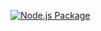 [![Node.js Package](https://github.com/NonkululekoNooi/settings-bill-expressjs/actions/workflows/npm-publish.yml/badge.svg)](https://github.com/NonkululekoNooi/settings-bill-expressjs/actions/workflows/npm-publish.yml)